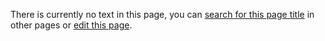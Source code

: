 There is currently no text in this page, you can [search for this page title](http://ontologydesignpatterns.org/wiki/Special:Search/Symmetric "Special:Search/Symmetric") in other pages or [edit this page](http://ontologydesignpatterns.org/wiki/index.php?title=Submissions:Symmetric&action=edit "http://ontologydesignpatterns.org/wiki/index.php?title=Submissions:Symmetric&action=edit").